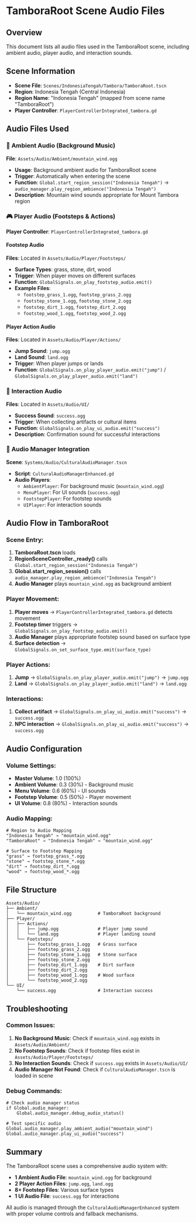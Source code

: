 # TamboraRoot Scene Audio Files

## Overview
This document lists all audio files used in the TamboraRoot scene, including ambient audio, player audio, and interaction sounds.

## Scene Information
- **Scene File**: `Scenes/IndonesiaTengah/Tambora/TamboraRoot.tscn`
- **Region**: Indonesia Tengah (Central Indonesia)
- **Region Name**: "Indonesia Tengah" (mapped from scene name "TamboraRoot")
- **Player Controller**: `PlayerControllerIntegrated_tambora.gd`

## Audio Files Used

### 🌋 **Ambient Audio (Background Music)**
**File**: `Assets/Audio/Ambient/mountain_wind.ogg`
- **Usage**: Background ambient audio for TamboraRoot scene
- **Trigger**: Automatically when entering the scene
- **Function**: `Global.start_region_session("Indonesia Tengah")` → `audio_manager.play_region_ambience("Indonesia Tengah")`
- **Description**: Mountain wind sounds appropriate for Mount Tambora region

### 🎮 **Player Audio (Footsteps & Actions)**
**Player Controller**: `PlayerControllerIntegrated_tambora.gd`

#### **Footstep Audio**
**Files**: Located in `Assets/Audio/Player/Footsteps/`
- **Surface Types**: grass, stone, dirt, wood
- **Trigger**: When player moves on different surfaces
- **Function**: `GlobalSignals.on_play_footstep_audio.emit()`
- **Example Files**:
  - `footstep_grass_1.ogg`, `footstep_grass_2.ogg`
  - `footstep_stone_1.ogg`, `footstep_stone_2.ogg`
  - `footstep_dirt_1.ogg`, `footstep_dirt_2.ogg`
  - `footstep_wood_1.ogg`, `footstep_wood_2.ogg`

#### **Player Action Audio**
**Files**: Located in `Assets/Audio/Player/Actions/`
- **Jump Sound**: `jump.ogg`
- **Land Sound**: `land.ogg`
- **Trigger**: When player jumps or lands
- **Function**: `GlobalSignals.on_play_player_audio.emit("jump")` / `GlobalSignals.on_play_player_audio.emit("land")`

### 🎯 **Interaction Audio**
**Files**: Located in `Assets/Audio/UI/`
- **Success Sound**: `success.ogg`
- **Trigger**: When collecting artifacts or cultural items
- **Function**: `GlobalSignals.on_play_ui_audio.emit("success")`
- **Description**: Confirmation sound for successful interactions

### 🎵 **Audio Manager Integration**
**Scene**: `Systems/Audio/CulturalAudioManager.tscn`
- **Script**: `CulturalAudioManagerEnhanced.gd`
- **Audio Players**:
  - `AmbientPlayer`: For background music (`mountain_wind.ogg`)
  - `MenuPlayer`: For UI sounds (`success.ogg`)
  - `FootstepPlayer`: For footstep sounds
  - `UIPlayer`: For interaction sounds

## Audio Flow in TamboraRoot

### **Scene Entry:**
1. **TamboraRoot.tscn** loads
2. **RegionSceneController._ready()** calls `Global.start_region_session("Indonesia Tengah")`
3. **Global.start_region_session()** calls `audio_manager.play_region_ambience("Indonesia Tengah")`
4. **Audio Manager** plays `mountain_wind.ogg` as background ambient

### **Player Movement:**
1. **Player moves** → `PlayerControllerIntegrated_tambora.gd` detects movement
2. **Footstep timer** triggers → `GlobalSignals.on_play_footstep_audio.emit()`
3. **Audio Manager** plays appropriate footstep sound based on surface type
4. **Surface detection** → `GlobalSignals.on_set_surface_type.emit(surface_type)`

### **Player Actions:**
1. **Jump** → `GlobalSignals.on_play_player_audio.emit("jump")` → `jump.ogg`
2. **Land** → `GlobalSignals.on_play_player_audio.emit("land")` → `land.ogg`

### **Interactions:**
1. **Collect artifact** → `GlobalSignals.on_play_ui_audio.emit("success")` → `success.ogg`
2. **NPC interaction** → `GlobalSignals.on_play_ui_audio.emit("success")` → `success.ogg`

## Audio Configuration

### **Volume Settings:**
- **Master Volume**: 1.0 (100%)
- **Ambient Volume**: 0.3 (30%) - Background music
- **Menu Volume**: 0.6 (60%) - UI sounds
- **Footstep Volume**: 0.5 (50%) - Player movement
- **UI Volume**: 0.8 (80%) - Interaction sounds

### **Audio Mapping:**
```gdscript
# Region to Audio Mapping
"Indonesia Tengah" → "mountain_wind.ogg"
"TamboraRoot" → "Indonesia Tengah" → "mountain_wind.ogg"

# Surface to Footstep Mapping
"grass" → footstep_grass_*.ogg
"stone" → footstep_stone_*.ogg
"dirt" → footstep_dirt_*.ogg
"wood" → footstep_wood_*.ogg
```

## File Structure
```
Assets/Audio/
├── Ambient/
│   └── mountain_wind.ogg          # TamboraRoot background
├── Player/
│   ├── Actions/
│   │   ├── jump.ogg               # Player jump sound
│   │   └── land.ogg               # Player landing sound
│   └── Footsteps/
│       ├── footstep_grass_1.ogg   # Grass surface
│       ├── footstep_grass_2.ogg
│       ├── footstep_stone_1.ogg   # Stone surface
│       ├── footstep_stone_2.ogg
│       ├── footstep_dirt_1.ogg    # Dirt surface
│       ├── footstep_dirt_2.ogg
│       ├── footstep_wood_1.ogg    # Wood surface
│       └── footstep_wood_2.ogg
└── UI/
    └── success.ogg                # Interaction success
```

## Troubleshooting

### **Common Issues:**
1. **No Background Music**: Check if `mountain_wind.ogg` exists in `Assets/Audio/Ambient/`
2. **No Footstep Sounds**: Check if footstep files exist in `Assets/Audio/Player/Footsteps/`
3. **No Interaction Sounds**: Check if `success.ogg` exists in `Assets/Audio/UI/`
4. **Audio Manager Not Found**: Check if `CulturalAudioManager.tscn` is loaded in scene

### **Debug Commands:**
```gdscript
# Check audio manager status
if Global.audio_manager:
    Global.audio_manager.debug_audio_status()

# Test specific audio
Global.audio_manager.play_ambient_audio("mountain_wind")
Global.audio_manager.play_ui_audio("success")
```

## Summary
The TamboraRoot scene uses a comprehensive audio system with:
- **1 Ambient Audio File**: `mountain_wind.ogg` for background
- **2 Player Action Files**: `jump.ogg`, `land.ogg`
- **8+ Footstep Files**: Various surface types
- **1 UI Audio File**: `success.ogg` for interactions

All audio is managed through the `CulturalAudioManagerEnhanced` system with proper volume controls and fallback mechanisms.
